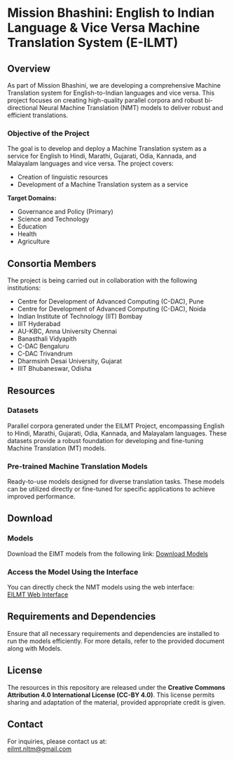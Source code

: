 
# Mission Bhashini: English to Indian Language & Vice Versa Machine Translation System (E-ILMT)

## Overview
As part of Mission Bhashini, we are developing a comprehensive Machine Translation system for English-to-Indian languages and vice versa. This project focuses on creating high-quality parallel corpora and robust bi-directional Neural Machine Translation (NMT) models to deliver robust and efficient translations.

### Objective of the Project
The goal is to develop and deploy a Machine Translation system as a service for English to Hindi, Marathi, Gujarati, Odia, Kannada, and Malayalam languages and vice versa. The project covers:
- Creation of linguistic resources
- Development of a Machine Translation system as a service

**Target Domains:**
- Governance and Policy (Primary)
- Science and Technology
- Education
- Health
- Agriculture

## Consortia Members
The project is being carried out in collaboration with the following institutions:
- Centre for Development of Advanced Computing (C-DAC), Pune
- Centre for Development of Advanced Computing (C-DAC), Noida
- Indian Institute of Technology (IIT) Bombay
- IIIT Hyderabad
- AU-KBC, Anna University Chennai
- Banasthali Vidyapith
- C-DAC Bengaluru
- C-DAC Trivandrum
- Dharmsinh Desai University, Gujarat
- IIIT Bhubaneswar, Odisha

## Resources
### Datasets
Parallel corpora generated under the EILMT Project, encompassing English to Hindi, Marathi, Gujarati, Odia, Kannada, and Malayalam languages. These datasets provide a robust foundation for developing and fine-tuning Machine Translation (MT) models.

### Pre-trained Machine Translation Models
Ready-to-use models designed for diverse translation tasks. These models can be utilized directly or fine-tuned for specific applications to achieve improved performance.

## Download
### Models
Download the EIMT models from the following link:
[Download Models](https://sanchayan.cdac.in/index.php/s/ajwiwoREp67LoMr)

### Access the Model Using the Interface
You can directly check the NMT models using the web interface:  
[EILMT Web Interface](https://psassmt.uat.dcservices.in/)

## Requirements and Dependencies
Ensure that all necessary requirements and dependencies are installed to run the models efficiently. For more details, refer to the provided document along with Models.

## License
The resources in this repository are released under the **Creative Commons Attribution 4.0 International License (CC-BY 4.0)**. This license permits sharing and adaptation of the material, provided appropriate credit is given.

## Contact
For inquiries, please contact us at:  
[eilmt.nltm@gmail.com](mailto:eilmt.nltm@gmail.com)
